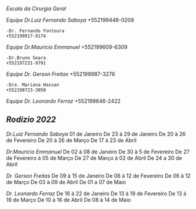 *Escala da Cirurgia Geral*

*Equipe Dr.Luiz Fernando Saboya* 
+552199448-0208

    -Dr. Fernando Fontoura
    +552199917-9174

*Equipe Dr.Mauricio Emmanuel*
+552199609-6309

    -Dr.Bruno Seara
    +552197231-9791

*Equipe Dr. Gerson Freitas*
+552199987-3276

    -Dra. Mariana Hassan 
    +552198723-3050
    
*Equipe Dr. Leonardo Ferraz*
+552199646-2422

*Rodizio 2022*
------------------------

*Dr.Luiz Fernando Saboya*
01 de Janeiro
De 23 à 29 de Janeiro
De 20 à 26 de Fevereiro
De 20 à 26 de Março
De 17 à 23 de Abril


*Dr.Mauricio Emmanuel*
De 02 à 08 de Janeiro
De 30 à 5 de Fevereiro
De 27 de Fevereiro à 05 de Março
De 27 de Março à 02 de Abril
De 24 a 30 de Abril

*Dr. Gerson Freitas*
De 09 à 15 de Janeiro
De 06 à 12 de Fevereiro
De 06 à 12 de Março
De 03 à 09 de Abril
De 01 a 07 de Maio

*Dr. Leonardo Ferraz*
De 16 à 22 de Janeiro
De 13 à 19 de Fevereiro
De 13 à 19 de Março
De 10 à 16 de Abril
De 08 à 14 de Maio

